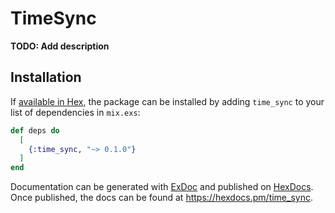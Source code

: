 # TimeSync

**TODO: Add description**

## Installation

If [available in Hex](https://hex.pm/docs/publish), the package can be installed
by adding `time_sync` to your list of dependencies in `mix.exs`:

```elixir
def deps do
  [
    {:time_sync, "~> 0.1.0"}
  ]
end
```

Documentation can be generated with [ExDoc](https://github.com/elixir-lang/ex_doc)
and published on [HexDocs](https://hexdocs.pm). Once published, the docs can
be found at <https://hexdocs.pm/time_sync>.

